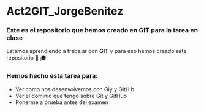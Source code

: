# Act2GIT_JorgeBenitez
### Este es el repositorio que hemos creado en GIT para la tarea en clase

Estamos aprendiendo a trabajar con **GIT** y para eso hemos creado este repositorio :boy: :mortar_board:

### Hemos hecho esta tarea para: 
- Ver como nos desenvolvemos con Giy y GitHib
- Ver el dominio que tengo sobre Git y GitHub
- Ponerme a prueba antes del examen
